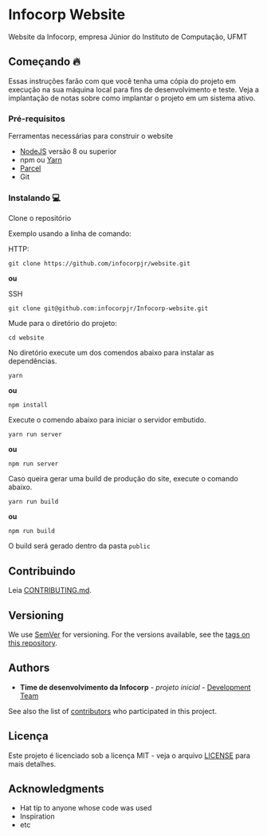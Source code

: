 # Infocorp Website

Website da Infocorp, empresa Júnior do Instituto de Computação, UFMT

## Começando 🔥

Essas instruções farão com que você tenha uma cópia do projeto em execução na sua máquina local para fins de desenvolvimento e teste. Veja a implantação de notas sobre como implantar o projeto em um sistema ativo.

### Pré-requisitos

Ferramentas necessárias para construir o website

* [NodeJS](https://nodejs.org/en/) versão 8 ou superior
* npm ou [Yarn](https://yarnpkg.com/lang/en/docs/install/#debian-stable)
* [Parcel](https://parceljs.org/getting_started.html)
* Git

### Instalando :computer:

Clone o repositório

Exemplo usando a linha de comando:

HTTP:
```
git clone https://github.com/infocorpjr/website.git
```
**ou**

SSH
```
git clone git@github.com:infocorpjr/Infocorp-website.git
```

Mude para o diretório do projeto:
```
cd website
```

No diretório execute um dos comendos abaixo para instalar as dependências.
```
yarn
```
**ou**
```
npm install
```

Execute o comendo abaixo para iniciar o servidor embutido.
```
yarn run server
```
**ou**
```
npm run server
```

Caso queira gerar uma build de produção do site, execute o comando abaixo.
```
yarn run build
```
**ou**
```
npm run build
```
O build será gerado dentro da pasta `public`

## Contribuindo

Leia [CONTRIBUTING.md](CONTRIBUTING.md).

## Versioning

We use [SemVer](http://semver.org/) for versioning. For the versions available, see the [tags on this repository](https://github.com/your/project/tags).

## Authors

* **Time de desenvolvimento da Infocorp** - *projeto inicial* - [Development Team](https://dev.infocorpjr.com/)

See also the list of [contributors](https://github.com/your/project/contributors) who participated in this project.

## Licença

Este projeto é licenciado sob a licença MIT - veja o arquivo [LICENSE](LICENSE) para mais detalhes. 

## Acknowledgments

* Hat tip to anyone whose code was used
* Inspiration
* etc

